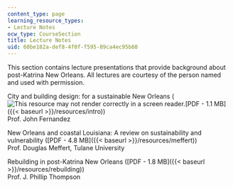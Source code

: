 ```yaml
---
content_type: page
learning_resource_types:
- Lecture Notes
ocw_type: CourseSection
title: Lecture Notes
uid: 60be182a-def8-4f0f-f595-89ca4ec95b60
---
```


This section contains lecture presentations that provide background about post-Katrina New Orleans. All lectures are courtesy of the person named and used with permission.

City and building design: for a sustainable New Orleans (![This resource may not render correctly in a screen reader.](/images/inacessible.gif)[PDF - 1.1 MB]({{< baseurl >}}/resources/intro))  
Prof. John Fernandez

New Orleans and coastal Louisiana: A review on sustainability and vulnerability ([PDF - 4.8 MB]({{< baseurl >}}/resources/meffert))  
Prof. Douglas Meffert, Tulane University

Rebuilding in post-Katrina New Orleans ([PDF - 1.8 MB]({{< baseurl >}}/resources/rebuilding))  
Prof. J. Phillip Thompson